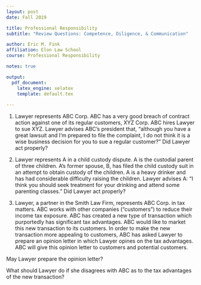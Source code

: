 ```yaml
---
layout: post
date: Fall 2019

title: Professional Responsibility
subtitle: "Review Questions: Competence, Diligence, & Communication"

author: Eric M. Fink
affiliation: Elon Law School 
course: Professional Responsibility

notes: true 

output: 
  pdf_document:
    latex_engine: xelatex
    template: default.tex
    
---
```


1. Lawyer represents ABC Corp.  ABC has a very good breach of contract action against one of its regular customers, XYZ Corp.  ABC hires Lawyer to sue XYZ.  Lawyer advises ABC’s president that, “although you have a great lawsuit and I’m prepared to file the complaint, I do not think it is a wise business decision for you to sue a regular customer?”  Did Lawyer act properly?

2. Lawyer represents A in a child custody dispute.  A is the custodial parent of three children.  A’s former spouse, B, has filed the child custody suit in an attempt to obtain custody of the children.  A is a heavy drinker and has had considerable difficulty raising the children.  Lawyer advises A:  “I think you should seek treatment for your drinking and attend some parenting classes.”  Did Lawyer act properly?

3. Lawyer, a partner in the Smith Law Firm, represents ABC Corp. in tax matters. ABC works with other companies (“customers”) to reduce their income tax exposure.  ABC has created a new type of transaction which purportedly has significant tax advantages. ABC would like to market this new transaction to its customers. In order to make the new transaction more appealing to customers, ABC has asked Lawyer to prepare an opinion letter in which Lawyer opines on the tax advantages. ABC will give this opinion letter to customers and potential customers.  
   
  May Lawyer prepare the opinion letter?
  
  What should Lawyer do if she disagrees with ABC as to the tax advantages of the new transaction?